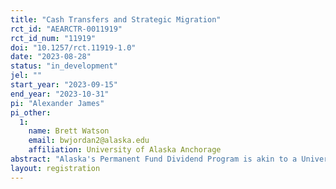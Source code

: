 ```yaml
---
title: "Cash Transfers and Strategic Migration"
rct_id: "AEARCTR-0011919"
rct_id_num: "11919"
doi: "10.1257/rct.11919-1.0"
date: "2023-08-28"
status: "in_development"
jel: ""
start_year: "2023-09-15"
end_year: "2023-10-31"
pi: "Alexander James"
pi_other:
  1:
    name: Brett Watson
    email: bwjordan2@alaska.edu
    affiliation: University of Alaska Anchorage
abstract: "Alaska's Permanent Fund Dividend Program is akin to a Universal Cash-Transfer program, paying (virtually) every Alaskan resident $2,000 per year. Yet, little is known about whether this program influences people's migration decisions. Whereas existing literature suggests people do move for financial gain (e.g., to receive a tax cut), cash transfers may create alternative behavioral responses. Herein we survey roughly 4000 people on Prolific to gauge their preference for - and stated willingness to move for -  equivalently-sized cash transfers and tax cuts. Conventional economic theory suggests people should view tax cuts and cash transfers similarly. However, we hypothesize that loss aversion, employment status, income, parenthood and political ideology may all cause people to view such programs differently. Any documented lack of fungibility will be explored using  the observed heterogeneity of the subject pool."
layout: registration
---
```


